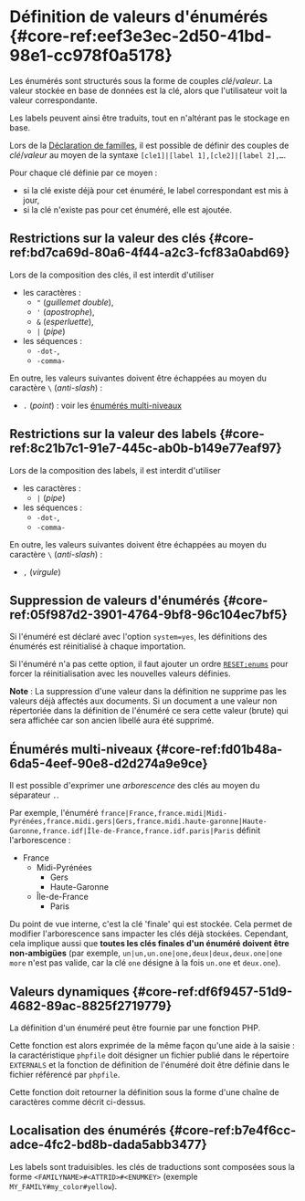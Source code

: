 # Définition de valeurs d'énumérés {#core-ref:eef3e3ec-2d50-41bd-98e1-cc978f0a5178}

Les énumérés sont structurés sous la forme de couples *clé*/*valeur*. La valeur
stockée en base de données est la clé, alors que l'utilisateur voit la valeur
correspondante.

Les labels peuvent ainsi être traduits, tout en n'altérant pas le stockage en
base.

Lors de la [Déclaration de familles][declaration_famille], il est possible de
définir des couples de *clé*/*valeur* au moyen de la syntaxe
`[cle1]|[label 1],[cle2]|[label 2],…`.

Pour chaque clé définie par ce moyen :

*   si la clé existe déjà pour cet énuméré, le label correspondant est mis à
    jour,
*   si la clé n'existe pas pour cet énuméré, elle est ajoutée.

## Restrictions sur la valeur des clés {#core-ref:bd7ca69d-80a6-4f44-a2c3-fcf83a0abd69}

Lors de la composition des clés, il est interdit d'utiliser

*   les caractères :
    *   `"` (*guillemet double*),
    *   `'` (*apostrophe*),
    *   `&` (*esperluette*),
    *   `|` (*pipe*)
*   les séquences :
    *   `-dot-`,
    *   `-comma-`

En outre, les valeurs suivantes doivent être échappées au moyen du caractère
`\` (*anti-slash*) :

*   `.` (*point*) : voir les [énumérés multi-niveaux][multi_level]

## Restrictions sur la valeur des labels {#core-ref:8c21b7c1-91e7-445c-ab0b-b149e77eaf97}

Lors de la composition des labels, il est interdit d'utiliser

*   les caractères :
    *   `|` (*pipe*)
*   les séquences :
    *   `-dot-`,
    *   `-comma-`

En outre, les valeurs suivantes doivent être échappées au moyen du caractère
`\` (*anti-slash*) :

*   `,` (*virgule*)

## Suppression de valeurs d'énumérés {#core-ref:05f987d2-3901-4764-9bf8-96c104ec7bf5}

Si l'énuméré est déclaré avec l'option `system=yes`, les définitions des
énumérés est réinitialisé à chaque importation.

Si l'énuméré n'a pas cette option, il faut ajouter un ordre
[`RESET;enums`][resetfamille] pour forcer la réinitialisation avec les nouvelles
valeurs définies.

**Note** : La suppression d'une valeur dans la définition ne supprime pas les
valeurs déjà affectés aux documents. Si un document a une valeur non répertoriée
dans la définition de l'énuméré ce sera cette valeur (brute) qui sera affichée
car son ancien libellé aura été supprimé.

## Énumérés multi-niveaux {#core-ref:fd01b48a-6da5-4eef-90e8-d2d274a9e9ce}

Il est possible d'exprimer une *arborescence* des clés au moyen du séparateur
`.`.

Par exemple, l'énuméré
`france|France,france.midi|Midi-Pyrénées,france.midi.gers|Gers,france.midi.haute-garonne|Haute-Garonne,france.idf|Île-de-France,france.idf.paris|Paris`
définit l'arborescence :

*   France
    *   Midi-Pyrénées
        *   Gers
        *   Haute-Garonne
    *   Île-de-France
        *   Paris

Du point de vue interne, c'est la clé 'finale' qui est stockée. Cela permet de
modifier l'arborescence sans impacter les clés déjà stockées. Cependant, cela
implique aussi que **toutes les clés finales d'un énuméré doivent être
non‑ambigües** (par exemple, `un|un,un.one|one,deux|deux,deux.one|one more`
n'est pas valide, car la clé `one` désigne à la fois `un.one` et `deux.one`).

## Valeurs dynamiques {#core-ref:df6f9457-51d9-4682-89ac-8825f2719779}

La définition d'un énuméré peut être fournie par une fonction PHP.

Cette fonction est alors exprimée de la même façon qu'une aide à la saisie : la
caractéristique `phpfile` doit désigner un fichier publié dans le répertoire
`EXTERNALS` et la fonction de définition de l'énuméré doit être définie dans le
fichier référencé par `phpfile`.

Cette fonction doit retourner la définition sous la forme d'une chaîne de
caractères comme décrit ci-dessus.

## Localisation des énumérés {#core-ref:b7e4f6cc-adce-4fc2-bd8b-dada5abb3477}

Les labels sont traduisibles. les clés de traductions sont composées sous la
forme `<FAMILYNAME>#<ATTRID>#<ENUMKEY>` (exemple `MY_FAMILY#my_color#yellow`).

<!-- links -->
[declaration_famille]: #core-ref:cfc7f53b-7982-431e-a04b-7b54eddf4a75
[multi_level]: #core-ref:fd01b48a-6da5-4eef-90e8-d2d274a9e9ce
[resetfamille]: #core-ref:5c661733-772d-42b8-8b3e-b70453ddfd33
